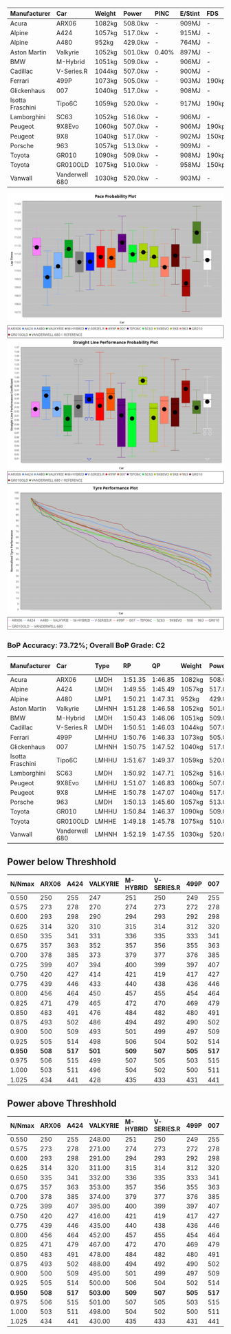 | Manufacturer     | Car            | Weight | Power   | PINC    | E/Stint | FDS     |
|:-|:-|:-|:-|:-|:-|:-|
| Acura            | ARX06          | 1082kg | 508.0kw |    -    | 909MJ   |    -    |
| Alpine           | A424           | 1057kg | 517.0kw |    -    | 915MJ   |    -    |
| Alpine           | A480           | 952kg  | 429.0kw |    -    | 764MJ   |    -    |
| Aston Martin     | Valkyrie       | 1052kg | 501.0kw | 0.40%   | 897MJ   |    -    |
| BMW              | M-Hybrid       | 1051kg | 509.0kw |    -    | 906MJ   |    -    |
| Cadillac         | V-Series.R     | 1044kg | 507.0kw |    -    | 900MJ   |    -    |
| Ferrari          | 499P           | 1073kg | 505.0kw |    -    | 903MJ   | 190kph  |
| Glickenhaus      | 007            | 1040kg | 517.0kw |    -    | 908MJ   |    -    |
| Isotta Fraschini | Tipo6C         | 1059kg | 520.0kw |    -    | 917MJ   | 190kph  |
| Lamborghini      | SC63           | 1052kg | 516.0kw |    -    | 906MJ   |    -    |
| Peugeot          | 9X8Evo         | 1060kg | 507.0kw |    -    | 906MJ   | 190kph  |
| Peugeot          | 9X8            | 1040kg | 517.0kw |    -    | 902MJ   | 150kph  |
| Porsche          | 963            | 1057kg | 513.0kw |    -    | 909MJ   |    -    |
| Toyota           | GR010          | 1090kg | 509.0kw |    -    | 908MJ   | 190kph  |
| Toyota           | GR010OLD       | 1075kg | 510.0kw |    -    | 958MJ   | 150kph  |
| Vanwall          | Vanderwell 680 | 1030kg | 520.0kw |    -    | 903MJ   |    -    |

![PACECHART](./IMG/ACOMETHOD.png)
![STRAIGHTLINEPERFORMANCECHART](./IMG/ACOMETHOD_sp.png)
![TYREPERFORMANCECHART](./IMG/ACOMETHOD_tw.png)

### BoP Accuracy: 73.72%; Overall BoP Grade: C2
| Manufacturer     | Car            | Type  | RP      | QP      | Weight | Power¹  | Threshhold | PINC    | Power²   | E/Stint | AVG Vmax  | FDS     | RDLC | L/Stint | BOP-Grade | Model Accuracy | Model Points | Match%  | SimDiff |
|:-|:-|:-|:-|:-|:-|:-|:-|:-|:-|:-|:-|:-|:-|:-|:-|:-|:-|:-|:-|
| Acura            | ARX06          | LMDH  | 1:51.35 | 1:46.85 | 1082kg | 508.0kw | 210.0kph   |    -    | 508.00kw |  909MJ  | 277.90kph |    -    | 0.99 | 33      | +D1       | 100.00%        | 996          | 69.97%  | #       |
| Alpine           | A424           | LMDH  | 1:49.55 | 1:45.49 | 1057kg | 517.0kw | 210.0kph   |    -    | 517.00kw |  915MJ  | 286.02kph |    -    | 1.01 | 33      | -Ω1       | 97.47%         | 1810         | 45.25%  | #       |
| Alpine           | A480           | LMP1  | 1:50.21 | 1:47.31 |  952kg | 429.0kw | 210.0kph   |    -    | 429.00kw |  764MJ  | 277.68kph |    -    | 0.98 | 31      | -C1       | 92.36%         | 1643         | 79.90%  | #       |
| Aston Martin     | Valkyrie       | LMHNH | 1:51.28 | 1:46.58 | 1052kg | 501.0kw | 210.0kph   | 0.40%   | 503.00kw |  897MJ  | 275.33kph |    -    | 1.03 | 33      | +D2       | 100.00%        | 466          | 63.02%  | #       |
| BMW              | M-Hybrid       | LMDH  | 1:50.43 | 1:46.06 | 1051kg | 509.0kw | 210.0kph   |    -    | 509.00kw |  906MJ  | 281.01kph |    -    | 1.02 | 33      | -B1       | 100.00%        | 3339         | 87.09%  | #       |
| Cadillac         | V-Series.R     | LMDH  | 1:50.51 | 1:46.03 | 1044kg | 507.0kw | 210.0kph   |    -    | 507.00kw |  900MJ  | 281.85kph |    -    | 1.03 | 33      | -A2       | 99.00%         | 6039         | 91.74%  | #       |
| Ferrari          | 499P           | LMHHU | 1:50.76 | 1:46.33 | 1073kg | 505.0kw | 210.0kph   |    -    | 505.00kw |  903MJ  | 279.33kph | 190kph  | 1.04 | 33      | ~A1       | 99.56%         | 7418         | 100.00% | #       |
| Glickenhaus      | 007            | LMHNH | 1:50.75 | 1:47.52 | 1040kg | 517.0kw | 210.0kph   |    -    | 517.00kw |  908MJ  | 284.95kph |    -    | 0.96 | 33      | ~A1       | 93.90%         | 2170         | 98.68%  | #       |
| Isotta Fraschini | Tipo6C         | LMHHU | 1:51.67 | 1:49.37 | 1059kg | 520.0kw | 210.0kph   |    -    | 520.00kw |  917MJ  | 277.96kph | 190kph  | 1.06 | 33      | +Ω1       | 97.73%         | 129          | 32.52%  | #       |
| Lamborghini      | SC63           | LMDH  | 1:50.92 | 1:47.71 | 1052kg | 516.0kw | 210.0kph   |    -    | 516.00kw |  906MJ  | 276.78kph |    -    | 1.05 | 33      | +A2       | 100.00%        | 784          | 93.41%  | #       |
| Peugeot          | 9X8Evo         | LMHHU | 1:51.07 | 1:46.83 | 1060kg | 507.0kw | 210.0kph   |    -    | 507.00kw |  906MJ  | 289.45kph | 190kph  | 0.99 | 33      | +B1       | 100.00%        | 1889         | 86.63%  | #       |
| Peugeot          | 9X8            | LMHHE | 1:50.78 | 1:47.07 | 1040kg | 517.0kw | 210.0kph   |    -    | 517.00kw |  902MJ  | 277.69kph | 150kph  | 1.04 | 33      | ~A1       | 99.16%         | 4816         | 100.00% | #       |
| Porsche          | 963            | LMDH  | 1:50.13 | 1:45.60 | 1057kg | 513.0kw | 210.0kph   |    -    | 513.00kw |  909MJ  | 279.61kph |    -    | 1.02 | 33      | -D1       | 100.00%        | 14574        | 69.05%  | #       |
| Toyota           | GR010          | LMHHU | 1:50.84 | 1:46.37 | 1090kg | 509.0kw | 210.0kph   |    -    | 509.00kw |  908MJ  | 276.59kph | 190kph  | 1.01 | 33      | +A2       | 97.78%         | 5323         | 93.22%  | #       |
| Toyota           | GR010OLD       | LMHHE | 1:49.18 | 1:45.78 | 1075kg | 510.0kw | 210.0kph   |    -    | 510.00kw |  958MJ  | 285.47kph | 150kph  | 1.01 | 33      | -Ω1       | 94.52%         | 690          | 27.14%  | #       |
| Vanwall          | Vanderwell 680 | LMHNH | 1:52.19 | 1:47.55 | 1030kg | 520.0kw | 210.0kph   |    -    | 520.00kw |  903MJ  | 282.00kph |    -    | 1.02 | 33      | +Ω1       | 95.37%         | 639          | 41.91%  | #       |

## Power below Threshhold
| N/Nmax    | ARX06   | A424    | VALKYRIE | M-HYBRID | V-SERIES.R | 499P    | 007     | TIPO6C  | SC63    | 9X8EVO  | 9X8     | 963     | GR010   | GR010OLD | VANDERWELL 680 | ​     | RPM      | A480    |
|:-|:-|:-|:-|:-|:-|:-|:-|:-|:-|:-|:-|:-|:-|:-|:-|:-|:-|:-|
|  0.550    |  250    |  255    |  247     |  251     |  250       |  249    |  255    |  256    |  254    |  250    |  255    |  253    |  251    |  251     |  256           |  ​    |   --     |   -     |
|  0.575    |  273    |  278    |  270     |  274     |  273       |  272    |  278    |  279    |  277    |  273    |  278    |  276    |  274    |  274     |  279           |  ​    |   --     |   -     |
|  0.600    |  293    |  298    |  290     |  294     |  293       |  292    |  298    |  300    |  298    |  293    |  298    |  296    |  294    |  295     |  300           |  ​    |   --     |   -     |
|  0.625    |  314    |  320    |  310     |  315     |  314       |  312    |  320    |  322    |  319    |  314    |  320    |  317    |  315    |  316     |  322           |  ​    |   --     |   -     |
|  0.650    |  335    |  341    |  331     |  336     |  335       |  333    |  341    |  343    |  340    |  335    |  341    |  338    |  336    |  337     |  343           |  ​    |   --     |   -     |
|  0.675    |  357    |  363    |  352     |  357     |  356       |  355    |  363    |  365    |  362    |  356    |  363    |  360    |  357    |  358     |  365           |  ​    |   --     |   -     |
|  0.700    |  378    |  385    |  373     |  379     |  377       |  376    |  385    |  387    |  384    |  377    |  385    |  382    |  379    |  380     |  387           |  ​    |   --     |   -     |
|  0.725    |  399    |  407    |  394     |  400     |  399       |  397    |  407    |  409    |  406    |  399    |  407    |  403    |  400    |  401     |  409           |  ​    |   --     |   -     |
|  0.750    |  420    |  427    |  414     |  421     |  419       |  417    |  427    |  430    |  427    |  419    |  427    |  424    |  421    |  422     |  430           |  ​    |   --     |   -     |
|  0.775    |  439    |  446    |  433     |  440     |  438       |  436    |  446    |  449    |  446    |  438    |  446    |  443    |  440    |  441     |  449           |  ​    |  5000    |  252    |
|  0.800    |  456    |  464    |  450     |  457     |  455       |  454    |  464    |  467    |  463    |  455    |  464    |  461    |  457    |  458     |  467           |  ​    |  5500    |  297    |
|  0.825    |  471    |  479    |  465     |  472     |  470       |  469    |  479    |  482    |  478    |  470    |  479    |  476    |  472    |  473     |  482           |  ​    |  6000    |  332    |
|  0.850    |  483    |  491    |  476     |  484     |  482       |  480    |  491    |  494    |  490    |  482    |  491    |  487    |  484    |  485     |  494           |  ​    |  6500    |  375    |
|  0.875    |  493    |  502    |  486     |  494     |  492       |  490    |  502    |  505    |  501    |  492    |  502    |  498    |  494    |  495     |  505           |  ​    |  7000    |  419    |
|  0.900    |  500    |  509    |  493     |  501     |  499       |  497    |  509    |  512    |  508    |  499    |  509    |  505    |  501    |  502     |  512           |  ​    |  7500    |  430    |
|  0.925    |  505    |  514    |  498     |  506     |  504       |  502    |  514    |  517    |  513    |  504    |  514    |  510    |  506    |  507     |  517           |  ​    |  8000    |  426    |
| **0.950** | **508** | **517** | **501**  | **509**  | **507**    | **505** | **517** | **520** | **516** | **507** | **517** | **513** | **509** | **510**  | **520**        | **​** | **8500** | **429** |
|  0.975    |  506    |  515    |  499     |  507     |  505       |  503    |  515    |  518    |  514    |  505    |  515    |  511    |  507    |  508     |  518           |  ​    |  9000    |  214    |
|  1.000    |  503    |  511    |  496     |  504     |  502       |  500    |  511    |  514    |  510    |  502    |  511    |  507    |  504    |  505     |  514           |  ​    |   --     |   -     |
|  1.025    |  434    |  441    |  428     |  435     |  433       |  431    |  441    |  444    |  441    |  433    |  441    |  438    |  435    |  436     |  444           |  ​    |   --     |   -     |

## Power above Threshhold
| N/Nmax    | ARX06   | A424    | VALKYRIE   | M-HYBRID | V-SERIES.R | 499P    | 007     | TIPO6C  | SC63    | 9X8EVO  | 9X8     | 963     | GR010   | GR010OLD | VANDERWELL 680 | ​     | RPM      | A480    |
|:-|:-|:-|:-|:-|:-|:-|:-|:-|:-|:-|:-|:-|:-|:-|:-|:-|:-|:-|
|  0.550    |  250    |  255    |  248.00    |  251     |  250       |  249    |  255    |  256    |  254    |  250    |  255    |  253    |  251    |  251     |  256           |  ​    |   --     |   -     |
|  0.575    |  273    |  278    |  271.00    |  274     |  273       |  272    |  278    |  279    |  277    |  273    |  278    |  276    |  274    |  274     |  279           |  ​    |   --     |   -     |
|  0.600    |  293    |  298    |  291.00    |  294     |  293       |  292    |  298    |  300    |  298    |  293    |  298    |  296    |  294    |  295     |  300           |  ​    |   --     |   -     |
|  0.625    |  314    |  320    |  311.00    |  315     |  314       |  312    |  320    |  322    |  319    |  314    |  320    |  317    |  315    |  316     |  322           |  ​    |   --     |   -     |
|  0.650    |  335    |  341    |  332.00    |  336     |  335       |  333    |  341    |  343    |  340    |  335    |  341    |  338    |  336    |  337     |  343           |  ​    |   --     |   -     |
|  0.675    |  357    |  363    |  353.00    |  357     |  356       |  355    |  363    |  365    |  362    |  356    |  363    |  360    |  357    |  358     |  365           |  ​    |   --     |   -     |
|  0.700    |  378    |  385    |  374.00    |  379     |  377       |  376    |  385    |  387    |  384    |  377    |  385    |  382    |  379    |  380     |  387           |  ​    |   --     |   -     |
|  0.725    |  399    |  407    |  395.00    |  400     |  399       |  397    |  407    |  409    |  406    |  399    |  407    |  403    |  400    |  401     |  409           |  ​    |   --     |   -     |
|  0.750    |  420    |  427    |  416.00    |  421     |  419       |  417    |  427    |  430    |  427    |  419    |  427    |  424    |  421    |  422     |  430           |  ​    |   --     |   -     |
|  0.775    |  439    |  446    |  435.00    |  440     |  438       |  436    |  446    |  449    |  446    |  438    |  446    |  443    |  440    |  441     |  449           |  ​    |  5000    |  252    |
|  0.800    |  456    |  464    |  452.00    |  457     |  455       |  454    |  464    |  467    |  463    |  455    |  464    |  461    |  457    |  458     |  467           |  ​    |  5500    |  297    |
|  0.825    |  471    |  479    |  467.00    |  472     |  470       |  469    |  479    |  482    |  478    |  470    |  479    |  476    |  472    |  473     |  482           |  ​    |  6000    |  332    |
|  0.850    |  483    |  491    |  478.00    |  484     |  482       |  480    |  491    |  494    |  490    |  482    |  491    |  487    |  484    |  485     |  494           |  ​    |  6500    |  375    |
|  0.875    |  493    |  502    |  488.00    |  494     |  492       |  490    |  502    |  505    |  501    |  492    |  502    |  498    |  494    |  495     |  505           |  ​    |  7000    |  419    |
|  0.900    |  500    |  509    |  495.00    |  501     |  499       |  497    |  509    |  512    |  508    |  499    |  509    |  505    |  501    |  502     |  512           |  ​    |  7500    |  430    |
|  0.925    |  505    |  514    |  500.00    |  506     |  504       |  502    |  514    |  517    |  513    |  504    |  514    |  510    |  506    |  507     |  517           |  ​    |  8000    |  426    |
| **0.950** | **508** | **517** | **503.00** | **509**  | **507**    | **505** | **517** | **520** | **516** | **507** | **517** | **513** | **509** | **510**  | **520**        | **​** | **8500** | **429** |
|  0.975    |  506    |  515    |  501.00    |  507     |  505       |  503    |  515    |  518    |  514    |  505    |  515    |  511    |  507    |  508     |  518           |  ​    |  9000    |  214    |
|  1.000    |  503    |  511    |  498.00    |  504     |  502       |  500    |  511    |  514    |  510    |  502    |  511    |  507    |  504    |  505     |  514           |  ​    |   --     |   -     |
|  1.025    |  434    |  441    |  430.00    |  435     |  433       |  431    |  441    |  444    |  441    |  433    |  441    |  438    |  435    |  436     |  444           |  ​    |   --     |   -     |
